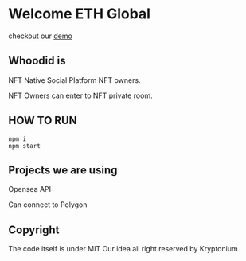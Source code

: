 # Welcome ETH Global

checkout our [demo](https://whoodid-eth.vercel.app/)

## Whoodid is

NFT Native Social Platform NFT owners.

NFT Owners can enter to NFT private room.

## HOW TO RUN

```
npm i
npm start
```

## Projects we are using

Opensea API

Can connect to Polygon

## Copyright

The code itself is under MIT
Our idea all right reserved by Kryptonium
